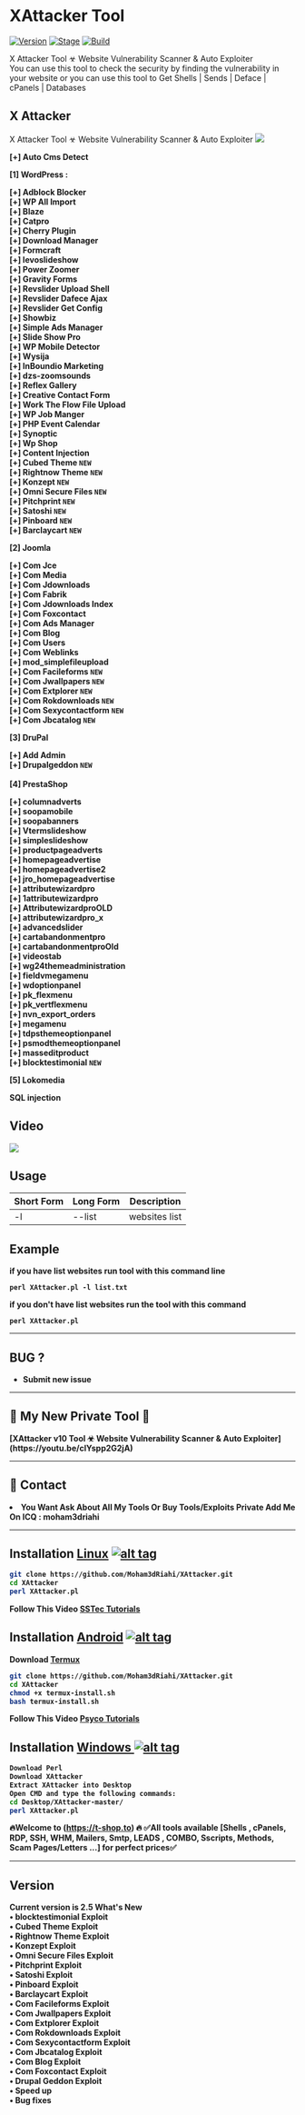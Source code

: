 <h1>XAttacker Tool</h1>
<p><a href="https://github.com/Moham3dRiahi/XAttacker"><img src="https://img.shields.io/badge/XAttacker-2.5-brightgreen.svg" alt="Version" data-canonical-src="https://img.shields.io/badge/XAttacker-2.5-brightgreen.svg?maxAge=259200" style="max-width:100%;"></a>
<a href="https://github.com/Moham3dRiahi/XAttacker"><img src="https://img.shields.io/badge/Release-Stable-orange.svg" alt="Stage" data-canonical-src="https://img.shields.io/badge/Release-Stable-orange.svg" style="max-width:100%;"></a>
<a href="https://github.com/Moham3dRiahi/XAttacker"><img src="https://img.shields.io/badge/Supported%20OS-Linux%2FWindows-brightgreengreen.svg" alt="Build" data-canonical-src="https://img.shields.io/badge/Supported%20OS-Linux%2FWindows-brightgreengreen.svg" style="max-width:100%;"></a></p>
<p>X Attacker Tool ☣ Website Vulnerability Scanner & Auto Exploiter<br>You can use this tool to check the security by finding the vulnerability in your website or you can use this tool to Get Shells | Sends | Deface | cPanels | Databases</p>

<h2>X Attacker</h2>

X Attacker Tool ☣ Website Vulnerability Scanner & Auto Exploiter
<img src="https://i.imgur.com/DxZyQit.jpg" data-canonical-src="https://i.imgur.com/DxZyQit.jpg" style="max-width:100%;">

<b>[+] Auto Cms Detect<b>

<b>[1] WordPress :<b><br>

[+] Adblock Blocker  <br>
[+] WP All Import <br>
[+] Blaze <br>
[+] Catpro <br>
[+] Cherry Plugin  
[+] Download Manager  
[+] Formcraft 
<br>[+] levoslideshow 
<br>[+] Power Zoomer  
[+] Gravity Forms  
[+] Revslider Upload Shell  
[+] Revslider Dafece Ajax  
[+] Revslider Get Config  
[+] Showbiz  
[+] Simple Ads Manager  
[+] Slide Show Pro  
[+] WP Mobile Detector  
[+] Wysija  
[+] InBoundio Marketing  
[+] dzs-zoomsounds  
[+] Reflex Gallery  
[+] Creative Contact Form  
[+] Work The Flow File Upload  
[+] WP Job Manger  
[+] PHP Event Calendar  
[+] Synoptic  
[+] Wp Shop  
[+] Content Injection 
<br>[+] Cubed Theme  `NEW`
<br>[+] Rightnow Theme  `NEW`
<br>[+] Konzept  `NEW`
<br>[+] Omni Secure Files  `NEW`
<br>[+] Pitchprint  `NEW`
<br>[+] Satoshi  `NEW`
<br>[+] Pinboard  `NEW`
<br>[+] Barclaycart  `NEW`

<b>[2] Joomla<br>

[+] Com Jce  
[+] Com Media  
[+] Com Jdownloads  
[+] Com Fabrik  
[+] Com Jdownloads Index  
[+] Com Foxcontact  
[+] Com Ads Manager  
[+] Com Blog  
[+] Com Users  
[+] Com Weblinks<br>
[+] mod_simplefileupload 
<br>[+] Com Facileforms  `NEW`
<br>[+] Com Jwallpapers `NEW`
<br>[+] Com Extplorer `NEW`
<br>[+] Com Rokdownloads `NEW`
<br>[+] Com Sexycontactform `NEW`
<br>[+] Com Jbcatalog `NEW`

<b>[3] DruPal<br> 

[+] Add Admin
<br>[+] Drupalgeddon `NEW`<br><br>
[4] PrestaShop<br>

[+] columnadverts  
[+] soopamobile  
[+] soopabanners  
[+] Vtermslideshow  
[+] simpleslideshow  
[+] productpageadverts  
[+] homepageadvertise  
[+] homepageadvertise2  
[+] jro_homepageadvertise  
[+] attributewizardpro  
[+] 1attributewizardpro  
[+] AttributewizardproOLD  
[+] attributewizardpro_x  
[+] advancedslider  
[+] cartabandonmentpro  
[+] cartabandonmentproOld  
[+] videostab  
[+] wg24themeadministration  
[+] fieldvmegamenu  
[+] wdoptionpanel  
[+] pk_flexmenu  
[+] pk_vertflexmenu  
[+] nvn_export_orders  
[+] megamenu  
[+] tdpsthemeoptionpanel  
[+] psmodthemeoptionpanel  
[+] masseditproduct
<br>[+] blocktestimonial `NEW`<br>

<b>[5] Lokomedia<br>

SQL injection

<h2>Video</h2>
<a href="https://www.youtube.com/watch?v=EgqTsrWt2VU"><img src="https://i.imgur.com/5B96biH.png" style="max-width:100%;"></a>

<h2>Usage</h2>

<table>
<thead>
<tr>
<th>Short Form</th>
<th>Long Form</th>
<th>Description</th>
</tr>
</thead>
<tbody>
<tr>
<td>-l</td>
<td>--list</td>
<td>websites list</td>
</tr>
</tbody></table>
<h2>Example</h2>
<p>if you have list websites run tool with this command line<p>
<code>perl XAttacker.pl -l list.txt</code>
<p>if you don't have list websites run the tool with this command<p>
<code>perl XAttacker.pl</code>

<hr> 
<h2>BUG ?</h2>
<ul><li>Submit new issue</li></ul><hr>
<h2>📣 My New Private Tool 📣</h2>
[XAttacker v10 Tool ☣ Website Vulnerability Scanner & Auto Exploiter](https://youtu.be/clYspp2G2jA)
<hr>
<h2>📧 Contact</h2>
<li>You Want Ask About All My Tools Or Buy Tools/Exploits Private Add Me On ICQ : moham3driahi</li>
<hr>


## Installation [Linux](https://wikipedia.org/wiki/Linux) [![alt tag](http://icons.iconarchive.com/icons/dakirby309/simply-styled/32/OS-Linux-icon.png)](https://fr.wikipedia.org/wiki/Linux)

```bash
git clone https://github.com/Moham3dRiahi/XAttacker.git
cd XAttacker
perl XAttacker.pl
```

Follow This Video [SSTec Tutorials](https://www.youtube.com/watch?v=ckHIm4-_Zbs)

## Installation [Android](https://wikipedia.org/wiki/Android) [![alt tag](https://cdn1.iconfinder.com/data/icons/logotypes/32/android-32.png)](https://fr.wikipedia.org/wiki/Android)

Download [Termux](https://play.google.com/store/apps/details?id=com.termux)

```bash
git clone https://github.com/Moham3dRiahi/XAttacker.git
cd XAttacker
chmod +x termux-install.sh
bash termux-install.sh
```

Follow This Video [Psyco Tutorials](https://www.youtube.com/watch?v=3QezrdBW1D8)

## Installation [Windows ](https://wikipedia.org/wiki/Microsoft_Windows)[![alt tag](http://icons.iconarchive.com/icons/tatice/cristal-intense/32/Windows-icon.png)](https://fr.wikipedia.org/wiki/Microsoft_Windows)
```bash
Download Perl
Download XAttacker
Extract XAttacker into Desktop
Open CMD and type the following commands:
cd Desktop/XAttacker-master/
perl XAttacker.pl
```

🔥Welcome to (https://t-shop.to) 🔥
✅All tools available [Shells , cPanels, RDP, SSH, WHM, Mailers, Smtp, LEADS , COMBO, Sscripts, Methods, Scam Pages/Letters ...] for perfect prices✅
<hr>

<h2>Version</h2>
<strong>Current version is 2.5</strong>
<strong>What's New </strong>
<br>• blocktestimonial Exploit
<br>• Cubed Theme Exploit
<br>• Rightnow Theme Exploit
<br>• Konzept Exploit
<br>• Omni Secure Files Exploit
<br>• Pitchprint Exploit
<br>• Satoshi Exploit
<br>• Pinboard Exploit
<br>• Barclaycart Exploit
<br>• Com Facileforms Exploit
<br>• Com Jwallpapers Exploit
<br>• Com Extplorer Exploit
<br>• Com Rokdownloads Exploit
<br>• Com Sexycontactform Exploit
<br>• Com Jbcatalog Exploit
<br>• Com Blog Exploit
<br>• Com Foxcontact Exploit
<br>• Drupal Geddon Exploit
<br>• Speed up
<br>• Bug fixes
